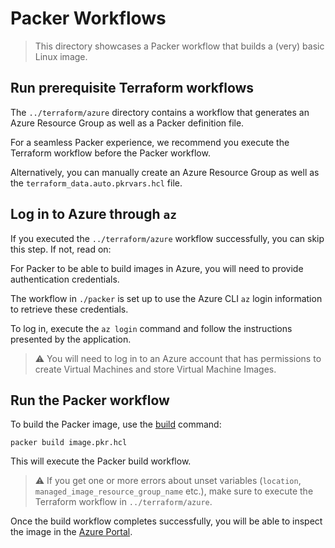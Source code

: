 # Packer Workflows

> This directory showcases a Packer workflow that builds a (very) basic Linux image.

## Run prerequisite Terraform workflows

The `../terraform/azure` directory contains a workflow that generates an Azure Resource Group as well as a Packer definition file.

For a seamless Packer experience, we recommend you execute the Terraform workflow before the Packer workflow.

Alternatively, you can manually create an Azure Resource Group as well as the `terraform_data.auto.pkrvars.hcl` file.

## Log in to Azure through `az`

If you executed the `../terraform/azure` workflow successfully, you can skip this step. If not, read on:

For Packer to be able to build images in Azure, you will need to provide authentication credentials.

The workflow in `./packer` is set up to use the Azure CLI `az` login information to retrieve these credentials.

To log in, execute the `az login` command and follow the instructions presented by the application.

> ⚠️ You will need to log in to an Azure account that has permissions to create Virtual Machines and store Virtual Machine Images.

## Run the Packer workflow

To build the Packer image, use the [build](https://www.packer.io/docs/commands/build) command:

`packer build image.pkr.hcl`

This will execute the Packer build workflow.

> ⚠️ If you get one or more errors about unset variables (`location`, `managed_image_resource_group_name` etc.), make sure to execute the Terraform workflow in `../terraform/azure`.

Once the build workflow completes successfully, you will be able to inspect the image in the [Azure Portal](https://portal.azure.com/#blade/HubsExtension/BrowseResource/resourceType/Microsoft.Compute%2Fimages).
